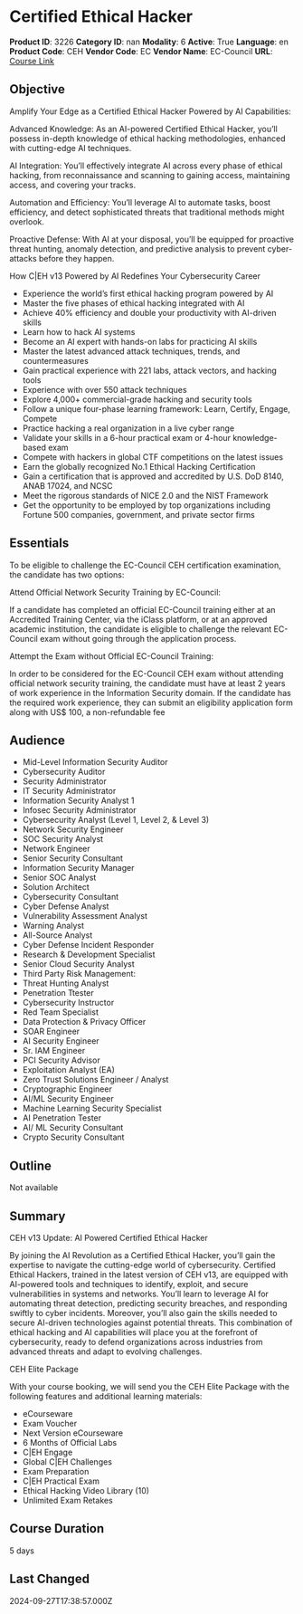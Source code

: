 # Certified Ethical Hacker

**Product ID**: 3226
**Category ID**: nan
**Modality**: 6
**Active**: True
**Language**: en
**Product Code**: CEH
**Vendor Code**: EC
**Vendor Name**: EC-Council
**URL**: [Course Link](https://www.fastlaneus.com/course/ec-ceh)

## Objective
Amplify Your Edge as a Certified Ethical Hacker Powered by AI Capabilities:

Advanced Knowledge: As an AI-powered Certified Ethical Hacker, you’ll possess in-depth knowledge of ethical hacking methodologies, enhanced with cutting-edge AI techniques.

AI Integration: You’ll effectively integrate AI across every phase of ethical hacking, from reconnaissance and scanning to gaining access, maintaining access, and covering your tracks.

Automation and Efficiency: You’ll leverage AI to automate tasks, boost efficiency, and detect sophisticated threats that traditional methods might overlook.

Proactive Defense: With AI at your disposal, you’ll be equipped for proactive threat hunting, anomaly detection, and predictive analysis to prevent cyber-attacks before they happen.

How C|EH v13 Powered by AI Redefines Your Cybersecurity Career


- Experience the world’s first ethical hacking program powered by AI
- Master the five phases of ethical hacking integrated with AI
- Achieve 40% efficiency and double your productivity with AI-driven skills
- Learn how to hack AI systems
- Become an AI expert with hands-on labs for practicing AI skills
- Master the latest advanced attack techniques, trends, and countermeasures
- Gain practical experience with 221 labs, attack vectors, and hacking tools
- Experience with over 550 attack techniques
- Explore 4,000+ commercial-grade hacking and security tools
- Follow a unique four-phase learning framework: Learn, Certify, Engage, Compete
- Practice hacking a real organization in a live cyber range
- Validate your skills in a 6-hour practical exam or 4-hour knowledge-based exam
- Compete with hackers in global CTF competitions on the latest issues
- Earn the globally recognized No.1 Ethical Hacking Certification
- Gain a certification that is approved and accredited by U.S. DoD 8140, ANAB 17024, and NCSC
- Meet the rigorous standards of NICE 2.0 and the NIST Framework
- Get the opportunity to be employed by top organizations including Fortune 500 companies, government, and private sector firms

## Essentials
To be eligible to challenge the EC-Council CEH certification examination, the candidate has two options:

Attend Official Network Security Training by EC-Council:

If a candidate has completed an official EC-Council training either at an Accredited Training Center, via the iClass platform, or at an approved academic institution, the candidate is eligible to challenge the relevant EC-Council exam without going through the application process.

Attempt the Exam without Official EC-Council Training:

In order to be considered for the EC-Council CEH exam without attending official network security training, the candidate must have at least 2 years of work experience in the Information Security domain. If the candidate has the required work experience, they can submit an eligibility application form along with US$ 100, a non-refundable fee

## Audience
- Mid-Level Information Security Auditor
- Cybersecurity Auditor
- Security Administrator
- IT Security Administrator
- Information Security Analyst 1
- Infosec Security Administrator
- Cybersecurity Analyst (Level 1, Level 2, & Level 3)
- Network Security Engineer
- SOC Security Analyst
- Network Engineer
- Senior Security Consultant
- Information Security Manager
- Senior SOC Analyst
- Solution Architect
- Cybersecurity Consultant
- Cyber Defense Analyst
- Vulnerability Assessment Analyst
- Warning Analyst
- All-Source Analyst
- Cyber Defense Incident Responder
- Research & Development Specialist
- Senior Cloud Security Analyst
- Third Party Risk Management:
- Threat Hunting Analyst
- Penetration Ttester
- Cybersecurity Instructor
- Red Team Specialist
- Data Protection & Privacy Officer
- SOAR Engineer
- AI Security Engineer
- Sr. IAM Engineer
- PCI Security Advisor
- Exploitation Analyst (EA)
- Zero Trust Solutions Engineer / Analyst
- Cryptographic Engineer
- AI/ML Security Engineer
- Machine Learning Security Specialist
- AI Penetration Tester
- AI/ ML Security Consultant
- Crypto Security Consultant

## Outline
Not available

## Summary
CEH v13 Update: AI Powered Certified Ethical Hacker

By joining the AI Revolution as a Certified Ethical Hacker, you’ll gain the expertise to navigate the cutting-edge world of cybersecurity. Certified Ethical Hackers, trained in the latest version of CEH v13, are equipped with AI-powered tools and techniques to identify, exploit, and secure vulnerabilities in systems and networks. You’ll learn to leverage AI for automating threat detection, predicting security breaches, and responding swiftly to cyber incidents. Moreover, you’ll also gain the skills needed to secure AI-driven technologies against potential threats. This combination of ethical hacking and AI capabilities will place you at the forefront of cybersecurity, ready to defend organizations across industries from advanced threats and adapt to evolving challenges.

CEH Elite Package

With your course booking, we will send you the CEH Elite Package with the following features and additional learning materials:


- eCourseware
- Exam Voucher
- Next Version eCourseware
- 6 Months of Official Labs
- C|EH Engage
- Global C|EH Challenges
- Exam Preparation
- C|EH Practical Exam
- Ethical Hacking Video Library (10)
- Unlimited Exam Retakes

## Course Duration
5 days

## Last Changed
2024-09-27T17:38:57.000Z
